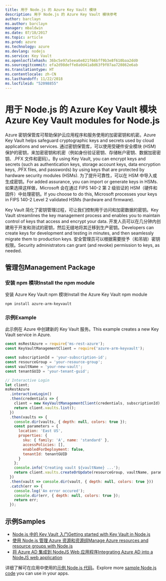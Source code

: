 ```yaml
---
title: 用于 Node.js 的 Azure Key Vault 模块
description: 用于 Node.js 的 Azure Key Vault 模块参考
author: barclayn
ms.author: barclayn
manager: mbaldwin
ms.date: 07/18/2017
ms.topic: article
ms.prod: azure
ms.technology: azure
ms.devlang: nodejs
ms.service: Key Vault
ms.openlocfilehash: 36bc5e97a5eea6e821f66bff9b3e8f610baa2dd0
ms.sourcegitcommit: efa2d98deffe8a0d41a8d63f9f07aa720862e6ab
ms.translationtype: HT
ms.contentlocale: zh-CN
ms.lasthandoff: 11/22/2018
ms.locfileid: "52098855"
---
```

# <a name="azure-key-vault-modules-for-nodejs"></a><span data-ttu-id="4d531-103">用于 Node.js 的 Azure Key Vault 模块</span><span class="sxs-lookup"><span data-stu-id="4d531-103">Azure Key Vault modules for Node.js</span></span>

<span data-ttu-id="4d531-104">Azure 密钥保管库可帮助保护云应用程序和服务使用的加密密钥和机密。</span><span class="sxs-lookup"><span data-stu-id="4d531-104">Azure Key Vault helps safeguard cryptographic keys and secrets used by cloud applications and services.</span></span> <span data-ttu-id="4d531-105">通过密钥保管库，可以使用受硬件安全模块 (HSM) 保护的密钥，来加密密钥和机密（例如身份验证密钥、存储帐户密钥、数据加密密钥、.PFX 文件和密码）。</span><span class="sxs-lookup"><span data-stu-id="4d531-105">By using Key Vault, you can encrypt keys and secrets (such as authentication keys, storage account keys, data encryption keys, .PFX files, and passwords) by using keys that are protected by hardware security modules (HSMs).</span></span> <span data-ttu-id="4d531-106">为了提升可靠性，可以在 HSM 中导入或生成密钥。</span><span class="sxs-lookup"><span data-stu-id="4d531-106">For added assurance, you can import or generate keys in HSMs.</span></span> <span data-ttu-id="4d531-107">如果选择这样做，Microsoft 会在通过 FIPS 140-2 第 2 级验证的 HSM（硬件和固件）中处理密钥。</span><span class="sxs-lookup"><span data-stu-id="4d531-107">If you choose to do this, Microsoft processes your keys in FIPS 140-2 Level 2 validated HSMs (hardware and firmware).</span></span>

<span data-ttu-id="4d531-108">Key Vault 简化了密钥管理过程，可让我们控制用于访问和加密数据的密钥。</span><span class="sxs-lookup"><span data-stu-id="4d531-108">Key Vault streamlines the key management process and enables you to maintain control of keys that access and encrypt your data.</span></span> <span data-ttu-id="4d531-109">开发人员可以在几分钟内创建用于开发和测试的密钥，然后无缝地将其迁移到生产密钥。</span><span class="sxs-lookup"><span data-stu-id="4d531-109">Developers can create keys for development and testing in minutes, and then seamlessly migrate them to production keys.</span></span> <span data-ttu-id="4d531-110">安全管理员可以根据需要授予（和吊销）密钥权限。</span><span class="sxs-lookup"><span data-stu-id="4d531-110">Security administrators can grant (and revoke) permission to keys, as needed.</span></span>

## <a name="management-package"></a><span data-ttu-id="4d531-111">管理包</span><span class="sxs-lookup"><span data-stu-id="4d531-111">Management Package</span></span>

### <a name="install-the-npm-module"></a><span data-ttu-id="4d531-112">安装 npm 模块</span><span class="sxs-lookup"><span data-stu-id="4d531-112">Install the npm module</span></span> 

<span data-ttu-id="4d531-113">安装 Azure Key Vault npm 模块</span><span class="sxs-lookup"><span data-stu-id="4d531-113">Install the Azure Key Vault npm module</span></span>

```bash
npm install azure-arm-keyvault
```

### <a name="example"></a><span data-ttu-id="4d531-114">示例</span><span class="sxs-lookup"><span data-stu-id="4d531-114">Example</span></span>

<span data-ttu-id="4d531-115">此示例在 Azure 中创建新的 Key Vault 服务。</span><span class="sxs-lookup"><span data-stu-id="4d531-115">This example creates a new Key Vault service in Azure.</span></span>

```javascript
const msRestAzure = require('ms-rest-azure');
const KeyVaultManagementClient = require('azure-arm-keyvault');

const subscriptionId = 'your-subscription-id';
const resourceGroup = 'your-resource-group';
const vaultName = 'your-new-vault';
const tenantGUID = 'your-tenant-guid';

// Interactive Login
let client;
msRestAzure
  .interactiveLogin()
  .then(credentials => {
    client = new KeyVaultManagementClient(credentials, subscriptionId);
    return client.vaults.list();
  })
  .then(vaults => {
    console.dir(vaults, { depth: null, colors: true });
    const parameters = {
      location: 'East US',
      properties: {
        sku: { family: 'A', name: 'standard' },
        accessPolicies: [],
        enabledForDeployment: false,
        tenantId: tenantGUID
      }
    };
    console.info('Creating vault ${vaultName} ...');
    return client.vaults.createOrUpdate(resourceGroup, vaultName, parameters);
  })
  .then(vault => console.dir(vault, { depth: null, colors: true }))
  .catch(err => {
    console.log('An error occured');
    console.dir(err, { depth: null, colors: true });
    return err;
  });
```

## <a name="samples"></a><span data-ttu-id="4d531-116">示例</span><span class="sxs-lookup"><span data-stu-id="4d531-116">Samples</span></span>

- [<span data-ttu-id="4d531-117">Node.js 中的 Key Vault 入门</span><span class="sxs-lookup"><span data-stu-id="4d531-117">Getting started with Key Vault in Node.js</span></span>](https://azure.microsoft.com/resources/samples/key-vault-node-getting-started/)
- [<span data-ttu-id="4d531-118">使用 Node.js 管理 Azure 资源和资源组</span><span class="sxs-lookup"><span data-stu-id="4d531-118">Manage Azure resources and resource groups with Node.js</span></span>](https://azure.microsoft.com/resources/samples/resource-manager-node-resources-and-groups/) 
- [<span data-ttu-id="4d531-119">将 Azure AD 集成到 NodeJS Web 应用程序</span><span class="sxs-lookup"><span data-stu-id="4d531-119">Integrating Azure AD into a NodeJS web application</span></span>](https://azure.microsoft.com/resources/samples/active-directory-node-webapp-openidconnect/) 

<span data-ttu-id="4d531-120">详细了解可在应用中使用的[示例 Node.js 代码](https://azure.microsoft.com/resources/samples/?platform=nodejs)。</span><span class="sxs-lookup"><span data-stu-id="4d531-120">Explore more [sample Node.js code](https://azure.microsoft.com/resources/samples/?platform=nodejs) you can use in your apps.</span></span>
